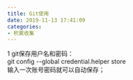 ```yaml
---
title: Git使用
date: 2019-11-13 17:41:09
categories:
- 积累收集
---
```


1 git保存用户名和密码：  
git config --global credential.helper store  
输入一次账号密码就可以自动保存；  








